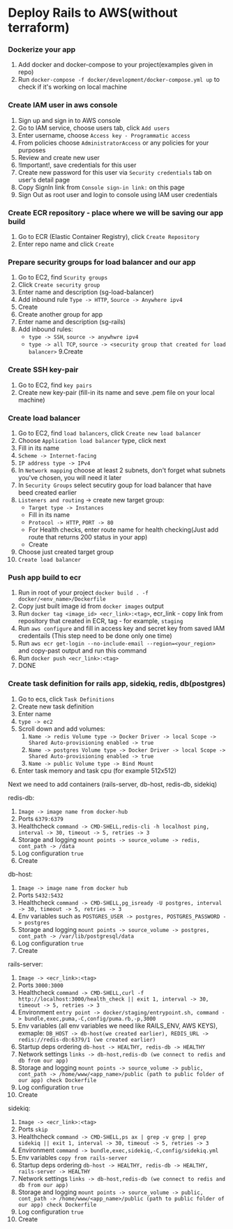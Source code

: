 # Deploy Rails to AWS(without terraform)

### Dockerize your app
1. Add docker and docker-compose to your project(examples given in repo)
2. Run `docker-compose -f docker/development/docker-compose.yml up` to check if it's working on local machine

### Create IAM user in aws console
1. Sign up and sign in to AWS console
2. Go to IAM service, choose users tab, click `Add users`
3. Enter username, choose `Access key - Programmatic access`
4. From policies choose `AdministratorAccess` or any policies for your purposes
5. Review and create new user
6. !Important!, save credentials for this user
7. Create new password for this user via `Security credentials` tab on user's detail page
8. Copy SignIn link from `Console sign-in link:` on this page
9. Sign Out as root user and login to console using IAM user credentials

### Create ECR repository - place where we will be saving our app build
1. Go to ECR (Elastic Container Registry), click `Create Repository`
2. Enter repo name and click `Create`

### Prepare security groups for load balancer and our app
1. Go to EC2, find `Scurity groups`
2. Click `Create security group`
3. Enter name and description (sg-load-balancer)
4. Add inbound rule `Type -> HTTP`, `Source -> Anywhere ipv4`
5. Create
6. Create another group for app
7. Enter name and description (sg-rails)
8. Add inbound rules:
   - `type -> SSH`, `source -> anywhwre ipv4`
   - `type -> all TCP`, `source -> <security group that created for load balancer>`
9.Create

### Create SSH key-pair
1. Go to EC2, find `key pairs`
2. Create new key-pair (fill-in its name and seve .pem file on your local machine)

### Create load balancer
1. Go to EC2, find `load balancers`, click `Create new load balancer`
2. Choose `Application load balancer` type, click next
3. Fill in its name
4. `Scheme -> Internet-facing`
5. `IP address type -> IPv4`
6. In `Network mapping` choose at least 2 subnets, don't forget what subnets you've chosen, you will need it later
7. In `Security Groups` select secutiry goup for load balancer that have beed created earlier
8. `Listeners and routing` -> create new target group:
    - `Target type -> Instances`
    - Fill in its name
    - `Protocol -> HTTP`, `PORT -> 80`
    - For Health checks, enter route name for health checking(Just add route that returns 200 status in your app)
    - Create
9. Choose just created target group
10. `Create load balancer`

### Push app build to ecr
1. Run in root of your project `docker build . -f docker/<env_name>/Dockerfile `
2. Copy just built image id from `docker images` output
3. Run `docker tag <image_id> <ecr_link>:<tag>`, ecr_link - copy link from repository that created in ECR, tag - for example, `staging`
4. Run `aws configure` and fill in access key and secret key from saved IAM credentails (This step need to be done only one time)
5. Run `aws ecr get-login --no-include-email --region=<your_region>` and copy-past output and run this command
6. Run `docker push <ecr_link>:<tag>`
7. DONE

### Create task definition for rails app, sidekiq, redis, db(postgres)
1. Go to ecs, click `Task Definitions`
2. Create new task definition
3. Enter name
4. `type -> ec2`
5. Scroll down and add volumes:
      1. `Name -> redis
          Volume type -> Docker
          Driver -> local
          Scope -> Shared
          Auto-provisioning enabled -> true`
      2.  `Name -> postgres
          Volume type -> Docker
          Driver -> local
          Scope -> Shared
          Auto-provisioning enabled -> true`
      3. `Name -> public Volume type -> Bind Mount`
6. Enter task memory and task cpu (for example 512x512)

Next we need to add containers (rails-server, db-host, redis-db, sidekiq)

redis-db:
1. `Image -> image name from docker-hub`
2. Ports `6379:6379`
3. Healthcheck `command -> CMD-SHELL,redis-cli -h localhost ping, interval -> 30, timeout -> 5, retries -> 3`
4. Storage and logging `mount points -> source_volume -> redis, cont_path -> /data`
5. Log configuration `true`
6. Create

db-host:
1. `Image -> image name from docker hub`
2. Ports `5432:5432`
3. Healthcheck `command -> CMD-SHELL,pg_isready -U postgres, interval -> 30, timeout -> 5, retries -> 3`
4. Env variables such as `POSTGRES_USER -> postgres, POSTGRES_PASSWORD -> postgres`
5. Storage and logging `mount points -> source_volume -> postgres, cont_path -> /var/lib/postgresql/data`
6. Log configuration `true`
7. Create

rails-server:
1. `Image -> <ecr_link>:<tag>`
2. Ports `3000:3000`
3. Healthcheck `command -> CMD-SHELL,curl -f http://localhost:3000/health_check || exit 1, interval -> 30, timeout -> 5, retries -> 3`
4. Environment `entry point -> docker/staging/entrypoint.sh, command -> bundle,exec,puma,-C,config/puma.rb,-p,3000`
5. Env variables (all env variables we need like RAILS_ENV, AWS KEYS), exmaple: `DB_HOST -> db-host(we created earlier), REDIS_URL -> redis://redis-db:6379/1 (we created earlier)`
6. Startup deps ordering `db-host -> HEALTHY, redis-db -> HEALTHY`
7. Network settings `links -> db-host,redis-db (we connect to redis and db from our app)`
8. Storage and logging `mount points -> source_volume -> public, cont_path -> /home/www/<app_name>/public (path to public folder of our app) check Dockerfile`
9. Log configuration `true`
10. Create

sidekiq:
1. `Image -> <ecr_link>:<tag>`
2. Ports `skip`
3. Healthcheck `command -> CMD-SHELL,ps ax | grep -v grep | grep sidekiq || exit 1, interval -> 30, timeout -> 5, retries -> 3`
4. Environment `command -> bundle,exec,sidekiq,-C,config/sidekiq.yml`
5. Env variables `copy from rails-server`
6. Startup deps ordering `db-host -> HEALTHY, redis-db -> HEALTHY, rails-server -> HEALTHY`
7. Network settings `links -> db-host,redis-db (we connect to redis and db from our app)`
8. Storage and logging `mount points -> source_volume -> public, cont_path -> /home/www/<app_name>/public (path to public folder of our app) check Dockerfile`
9. Log configuration `true`
10. Create

